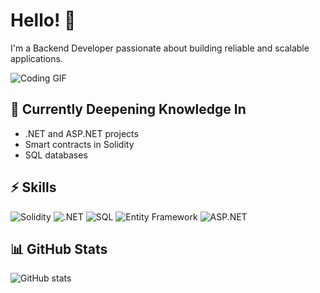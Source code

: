 # Hello! 👋

I'm a Backend Developer passionate about building reliable and scalable applications.

![Coding GIF](https://media.giphy.com/media/l0HlHFRbmaZtBRhXG/giphy.gif)

## 🔭 Currently Deepening Knowledge In
- .NET and ASP.NET projects
- Smart contracts in Solidity
- SQL databases

## ⚡ Skills
![Solidity](https://img.shields.io/badge/Solidity-363636?style=for-the-badge&logo=ethereum&logoColor=white)
![.NET](https://img.shields.io/badge/.NET-512BD4?style=for-the-badge&logo=.net&logoColor=white)
![SQL](https://img.shields.io/badge/SQL-CC2927?style=for-the-badge&logo=Microsoft-SQL-Server&logoColor=white)
![Entity Framework](https://img.shields.io/badge/Entity%20Framework-68217A?style=for-the-badge&logo=microsoft&logoColor=white)
![ASP.NET](https://img.shields.io/badge/ASP.NET-512BD4?style=for-the-badge&logo=dot-net&logoColor=white)

## 📊 GitHub Stats
![GitHub stats](https://github-readme-stats.vercel.app/api?username=wasd-sol&show_icons=true&theme=radical)
